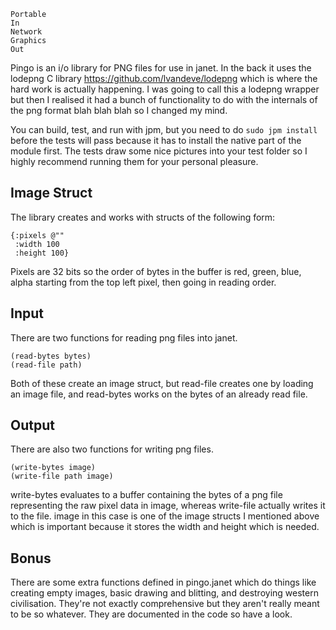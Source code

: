 ```
Portable
In
Network
Graphics
Out
```
Pingo is an i/o library for PNG files for use in janet. In the back it uses the
lodepng C library https://github.com/lvandeve/lodepng which is where the hard
work is actually happening. I was going to call this a lodepng wrapper but then
I realised it had a bunch of functionality to do with the internals of the png
format blah blah blah so I changed my mind.

You can build, test, and run with jpm, but you need to do `sudo jpm install`
before the tests will pass because it has to install the native part of the
module first. The tests draw some nice pictures into your test folder so
I highly recommend running them for your personal pleasure.

## Image Struct
The library creates and works with structs of the following form:
```
{:pixels @""
 :width 100
 :height 100}
```
Pixels are 32 bits so the order of bytes in the buffer is red, green, blue,
alpha starting from the top left pixel, then going in reading order.

## Input
There are two functions for reading png files into janet.
```
(read-bytes bytes)
(read-file path)
```
Both of these create an image struct, but read-file creates one by loading an
image file, and read-bytes works on the bytes of an already read file.

## Output
There are also two functions for writing png files.
```
(write-bytes image)
(write-file path image)
```
write-bytes evaluates to a buffer containing the bytes of a png file representing the
raw pixel data in image, whereas write-file actually writes it to the file.
image in this case is one of the image structs I mentioned above which is
important because it stores the width and height which is needed.

## Bonus
There are some extra functions defined in pingo.janet which do things like
creating empty images, basic drawing and blitting, and destroying western
civilisation. They're not exactly comprehensive but they aren't really meant to
be so whatever. They are documented in the code so have a look.
